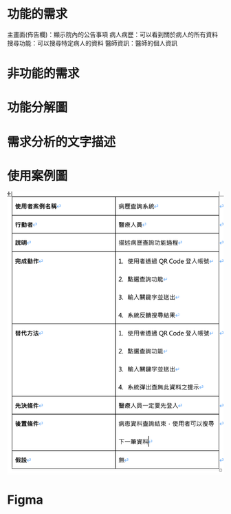 # 功能的需求

  主畫面(佈告欄)：顯示院內的公告事項
  病人病歷：可以看到關於病人的所有資料
  搜尋功能：可以搜尋特定病人的資料
  醫師資訊：醫師的個人資訊

# 非功能的需求
  
  
# 功能分解圖

# 需求分析的文字描述

# 使用案例圖

![使用案例圖](使用案例圖.jpg "使用案例圖")

# Figma
